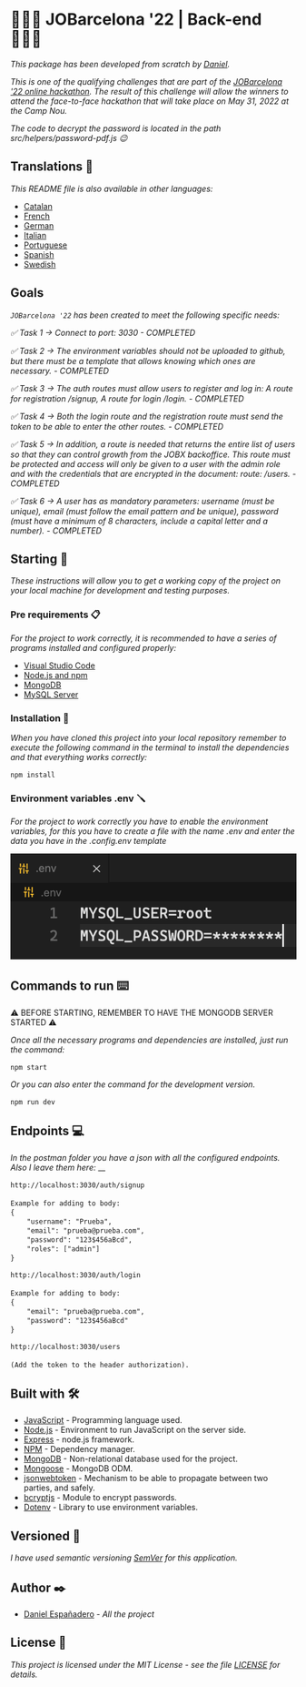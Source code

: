 # 👨🏻‍💻 JOBarcelona '22 | Back-end 👨🏻‍💻

_This package has been developed from scratch by [Daniel](https://github.com/DanielEspanadero)._

_This is one of the qualifying challenges that are part of the [JOBarcelona '22 online hackathon](https://nuwe.io/challenge/jobarcelona-'22-back-end). The result of this challenge will allow the winners to attend the face-to-face hackathon that will take place on May 31, 2022 at the Camp Nou._

_The code to decrypt the password is located in the path src/helpers/password-pdf.js 😉_

## Translations 💬

_This README file is also available in other languages:_
- [Catalan]()
- [French]()
- [German]()
- [Italian]()
- [Portuguese]()
- [Spanish]()
- [Swedish]()

## Goals
_`JOBarcelona '22` has been created to meet the following specific needs:_

_✅ Task 1 → Connect to port: 3030 - COMPLETED_

_✅ Task 2 → The environment variables should not be uploaded to github, but there must be a template that allows knowing which ones are necessary. - COMPLETED_

_✅ Task 3 → The auth routes must allow users to register and log in: A route for registration /signup, A route for login /login. - COMPLETED_

_✅ Task 4 → Both the login route and the registration route must send the token to be able to enter the other routes. - COMPLETED_

_✅ Task 5 → In addition, a route is needed that returns the entire list of users so that they can control growth from the JOBX backoffice. This route must be protected and access will only be given to a user with the admin role and with the credentials that are encrypted in the document: route: /users. - COMPLETED_

_✅ Task 6 → A user has as mandatory parameters: username (must be unique), email (must follow the email pattern and be unique), password (must have a minimum of 8 characters, include a capital letter and a number). - COMPLETED_

## Starting 🚀

_These instructions will allow you to get a working copy of the project on your local machine for development and testing purposes._

### Pre requirements 📋

_For the project to work correctly, it is recommended to have a series of programs installed and configured properly:_
- [Visual Studio Code](https://code.visualstudio.com/download)
- [Node.js and npm](https://nodejs.org/es/)
- [MongoDB](https://docs.mongodb.com/manual/installation/)
- [MySQL Server](https://dev.mysql.com/downloads/)

### Installation 🔧

_When you have cloned this project into your local repository remember to execute the following command in the terminal to install the dependencies and that everything works correctly:_
```
npm install
```

### Environment variables .env 🪛

_For the project to work correctly you have to enable the environment variables, for this you have to create a file with the name .env and enter the data you have in the .config.env template_

![Demo](https://github.com/DanielEspanadero/nodeInitialDemo/blob/dev-teams/docs/dev-team-mysql-env.png)

## Commands to run ⌨️

⚠️ BEFORE STARTING, REMEMBER TO HAVE THE MONGODB SERVER STARTED ⚠️

_Once all the necessary programs and dependencies are installed, just run the command:_
```
npm start
```
_Or you can also enter the command for the development version._
```
npm run dev
```

## Endpoints 💻

_In the postman folder you have a json with all the configured endpoints._
_Also I leave them here:_
__
```
http://localhost:3030/auth/signup

Example for adding to body:
{
    "username": "Prueba",
    "email": "prueba@prueba.com",
    "password": "123$456aBcd",
    "roles": ["admin"]
}
```
```
http://localhost:3030/auth/login

Example for adding to body:
{
    "email": "prueba@prueba.com",
    "password": "123$456aBcd"
}
```
```
http://localhost:3030/users

(Add the token to the header authorization).
```

## Built with 🛠️

* [JavaScript](https://developer.mozilla.org/es/docs/Web/JavaScript) - Programming language used.
* [Node.js](https://nodejs.org/es/docs/) - Environment to run JavaScript on the server side.
* [Express](https://www.npmjs.com/package/express) - node.js framework.
* [NPM](https://www.npmjs.com/) - Dependency manager.
* [MongoDB](https://docs.mongodb.com/) - Non-relational database used for the project.
* [Mongoose](https://mongoosejs.com/docs/guide.html) - MongoDB ODM.
* [jsonwebtoken](https://www.npmjs.com/package/jsonwebtoken) - Mechanism to be able to propagate between two parties, and safely.
* [bcryptjs](https://www.npmjs.com/package/bcryptjs) - Module to encrypt passwords.
* [Dotenv](https://www.npmjs.com/package/dotenv) - Library to use environment variables.

## Versioned 📌

_I have used semantic versioning [SemVer](http://semver.org/) for this application._

## Author ✒️

* [Daniel Españadero](https://github.com/DanielEspanadero) - *All the project*

## License 📄

_This project is licensed under the MIT License - see the file [LICENSE](https://github.com/DanielEspanadero/nodeInitialDemo/blob/dev-teams/LICENSE) for details._